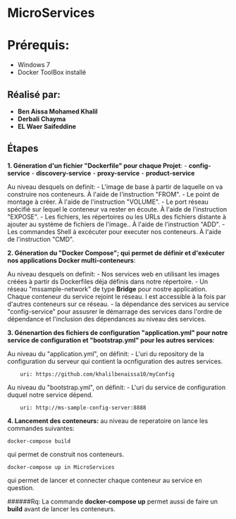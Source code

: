 # MicroServices


# Prérequis:
* Windows 7
* Docker ToolBox installé

## Réalisé par: 
* **Ben Aissa Mohamed Khalil**
* **Derbali Chayma**
* **EL Waer Saifeddine**

## Étapes

**1. Géneration d'un fichier "Dockerfile" pour chaque Projet**:
	- **config-service**
	- **discovery-service**
	- **proxy-service**
	- **product-service**

Au niveau desquels on definit: 
	- L'image de base à partir de laquelle on va construire nos conteneurs. À l'aide de l'instruction "FROM".
	- Le point de montage à créer. À l'aide de l'instruction "VOLUME".
	- Le port réseau spécifié sur lequel le conteneur va rester en écoute. À l'aide de l'instruction "EXPOSE".
	- Les fichiers, les répertoires ou les URLs des fichiers distante à ajouter au système de fichiers de l'image.. À l'aide de l'instruction "ADD".
	- Les commandes Shell à excécuter pour executer nos conteneurs. À l'aide de l'instruction "CMD".

**2. Géneration du "Docker Compose"; qui permet de définir et d'exécuter nos applications Docker multi-conteneurs**:

Au niveau desquels on definit: 
	- Nos services web en utilisant les images créées à partir ds Dockerfiles déja définis dans notre répertoire. 
	- Un réseau "mssample-network" de type **Bridge** pour nostre application. Chaque conteneur du service rejoint le réseau. I est accessible à la fois par d'autres conteneurs sur ce réseau.
	- la dépendance des services au service "config-service" pour assusrer le démarrage des services dans l'ordre de dépendance et l'inclusion des dépendances au niveau des services.

**3. Génenartion des fichiers de configuration "application.yml" pour notre service de configuration et "bootstrap.yml" pour les autres services**:

Au niveau du "application.yml", on définit:
	- L'uri du repository de la configuration du serveur qui contient la ocnfiguration des autres services.
```
	uri: https://github.com/khalilbenaissa10/myConfig
```

Au niveau du "bootstrap.yml", on définit:
	- L'uri du service de configuration duquel notre service dépend.
```
	uri: http://ms-sample-config-server:8888
```

**4. Lancement des conteneurs:**
au niveau de reperatoire on lance les commandes suivantes:
```
docker-compose build
```
qui permet de construit nos conteneurs.
```
docker-compose up in MicroServices
```
qui permet de lancer et connecter chaque conteneur au service en question.

######Rq:
La commande **docker-compose up** permet aussi de faire un **build** avant de lancer les conteneurs.
